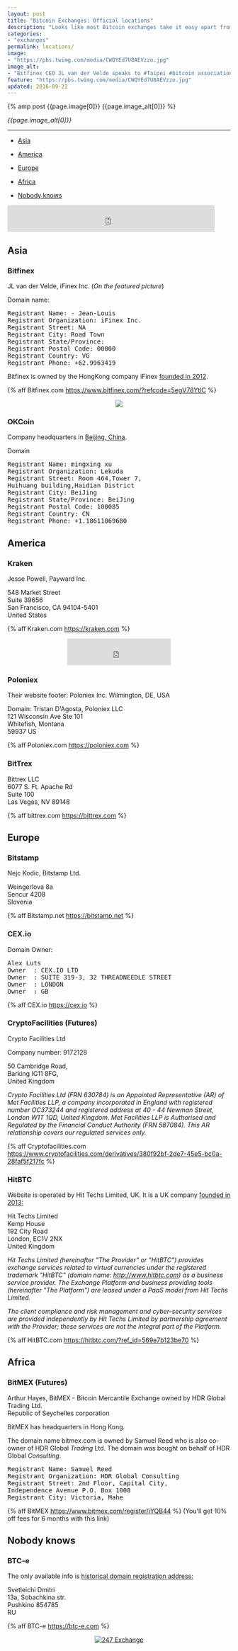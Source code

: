 ```yaml
---
layout: post
title: "Bitcoin Exchanges: Official locations"
description: "Looks like most Bitcoin exchanges take it easy apart from BTC-e. The most secret yet one of the least problematic exchanges so far."
categories:
- "exchanges"
permalink: locations/
image:
- "https://pbs.twimg.com/media/CWQYEd7U8AEVzzo.jpg"
image_alt:
- "Bitfinex CEO JL van der Velde speaks to #Taipei #bitcoin association about Blockchain Alliiance at @eigerlaw office"
feature: "https://pbs.twimg.com/media/CWQYEd7U8AEVzzo.jpg"
updated: 2016-09-22
---
```



{% amp post {{page.image[0]}} {{page.image_alt[0]}} %}

_{{page.image_alt[0]}}_

__________________________

* [Asia](#asia)

* [America](#america)

* [Europe](#europe)

* [Africa](#africa)

* [Nobody knows](#nobody-knows)

<iframe data-aa='114136' src='https://ad.a-ads.com/114136?size=468x60' scrolling='no' style='width:468px; height:60px; border:0px; padding:0;overflow:hidden' allowtransparency='true' frameborder='0'></iframe>

## Asia

### Bitfinex

JL van der Velde, iFinex Inc. (_On the featured picture_)

Domain name:

<pre>
Registrant Name: - Jean-Louis
Registrant Organization: iFinex Inc.
Registrant Street: NA
Registrant City: Road Town
Registrant State/Province:
Registrant Postal Code: 00000
Registrant Country: VG
Registrant Phone: +62.9963419
</pre>

Bitfinex is owned by the HongKong company iFinex [founded in 2012](http://www.bloomberg.com/research/stocks/private/snapshot.asp?privcapId=309312629).

{% aff Bitfinex.com https://www.bitfinex.com/?refcode=5egV78YtlC %}

<div style="text-align:center"><a href="https://account.skrill.com/signup?rid=69256549" rel="nofollow" target="_blank"><img src="https://www.skrill.com/fileadmin/content/images/affiliates/promo_centre/english/vipbanners/banner-468x60_en.gif"></a></div>

### OKCoin

Company headquarters in [Beijing, China](https://www.crunchbase.com/organization/okcoin#/entity).

Domain

<pre>
Registrant Name: mingxing xu
Registrant Organization: Lekuda
Registrant Street: Room 464,Tower 7,
Huihuang building,Haidian District
Registrant City: BeiJing
Registrant State/Province: BeiJing
Registrant Postal Code: 100085
Registrant Country: CN
Registrant Phone: +1.18611869680
</pre>


## America

### Kraken

Jesse Powell, Payward Inc.

548 Market Street<br>
Suite 39656<br>
San Francisco, CA 94104-5401<br>
United States<br>

{% aff Kraken.com https://kraken.com %}


<div style="text-align: center;float: center;">
    <iframe frameborder="0" height="60" marginheight=
    "0" marginwidth="0" scrolling="no" src=
    "https://localbitcoins.com/affiliate-embed/half-banner?ref=4nq3"
    width="234"></iframe>
</div>

### Poloniex

Their website footer: Poloniex Inc. Wilmington, DE, USA

Domain: Tristan D'Agosta, Poloniex LLC<br>
121 Wisconsin Ave Ste 101  <br>
Whitefish, Montana<br>
59937 US<br>

{% aff Poloniex.com https://poloniex.com %}

### BitTrex

Bittrex LLC<br>
6077 S. Ft. Apache Rd<br>
Suite 100 <br>
Las Vegas, NV 89148<br>

{% aff bittrex.com https://bittrex.com %}


## Europe

### Bitstamp

Nejc Kodic, Bitstamp Ltd.

Weingerlova 8a<br>
Sencur 4208<br>
Slovenia<br>

{% aff Bitstamp.net https://bitstamp.net %}


### CEX.io

Domain Owner:

<pre>
Alex Luts
Owner  : CEX.IO LTD
Owner  : SUITE 319-3, 32 THREADNEEDLE STREET
Owner  : LONDON
Owner  : GB
</pre>


{% aff CEX.io https://cex.io %}

### CryptoFacilities (Futures)

Crypto Facilities Ltd

Company number: 9172128

50 Cambridge Road, <br>
Barking IG11 8FG, <br>
United Kingdom<br>

_Crypto Facilities Ltd (FRN 630784) is an Appointed Representative (AR) of Met Facilities LLP, a company incorporated in England with registered number OC373244 and registered address at 40 - 44 Newman Street, London W1T 1QD, United Kingdom. Met Facilities LLP is Authorised and Regulated by the Financial Conduct Authority (FRN 587084). This AR relationship covers our regulated services only._

{% aff Cryptofacilities.com https://www.cryptofacilities.com/derivatives/380f92bf-2de7-45e5-bc0a-28faf5f217fc %}

### HitBTC

Website is operated by Hit Techs Limited, UK. It is a UK company [founded in 2013:](http://www.bloomberg.com/research/stocks/private/snapshot.asp?privcapid=309746266)

Hit Techs Limited<br>
Kemp House<br>
192 City Road<br>
London,  EC1V 2NX<br>
United Kingdom<br>


_Hit Techs Limited (hereinafter "The Provider" or "HitBTC") provides exchange services related to virtual currencies under the registered trademark "HitBTC" (domain name: http://www.hitbtc.com) as a business service provider. The Exchange Platform and business providing tools (hereinafter "The Platform") are leased under a PaaS model from Hit Techs Limited._

_The client compliance and risk management and cyber-security services are provided independently by Hit Techs Limited by partnership agreement with the Provider; these services are not the integral part of the Platform._

{% aff HitBTC.com https://hitbtc.com/?ref_id=569e7b123be70 %}

## Africa

### BitMEX (Futures)

Arthur Hayes, BitMEX - Bitcoin Mercantile Exchange owned by HDR Global Trading Ltd.<br>
Republic of Seychelles corporation

BitMEX has headquarters in Hong Kong.

The domain name bitmex.com is owned by Samuel Reed who is also co-owner of HDR Global _Trading_ Ltd. The domain was bought on behalf of HDR Global _Consulting_.

<pre>
Registrant Name: Samuel Reed
Registrant Organization: HDR Global Consulting
Registrant Street: 2nd Floor, Capital City,
Independence Avenue P.O. Box 1008
Registrant City: Victoria, Mahe
</pre>

{% aff BitMEX https://www.bitmex.com/register/iYQB44 %} (You'll get 10% off fees for 6 months with this link)

## Nobody knows

### BTC-e

The only available info is [historical domain registration address:](https://www.reddit.com/r/Bitcoin/comments/1y38vt/who_owns_btce_an_in_depth_look/)

Svetleichi Dmitri<br>
13a, Sobachkina str.<br>
Pushkino 854785<br>
RU<br>

{% aff BTC-e https://btc-e.com %}


<div style="text-align:center">
  <a href="https://www.247exchange.com/" rel="nofollow" onmousedown="this.href='https://www.247exchange.com/?rId=41646';">
    <img class="post" src="https://www.247exchange.com/images/banners/5.gif" alt="247 Exchange">
  </a>
</div>
